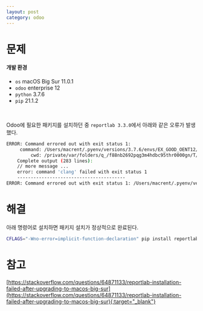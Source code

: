 ```yaml
---
layout: post
category: odoo
---
```


# 문제

#### 개발 환경

- `os` macOS Big Sur 11.0.1
- `odoo` enterprise 12
- `python` 3.7.6
- `pip` 21.1.2

<br>

Odoo에 필요한 패키지를 설치하던 중 `reportlab 3.3.0`에서 아래와 같은 오류가 발생했다.

```bash
ERROR: Command errored out with exit status 1:
     command: /Users/macrent/.pyenv/versions/3.7.6/envs/EX_GOOD_OENT12/bin/python3.7 -u -c 'import io, os, sys, setuptools, tokenize; sys.argv[0] = '"'"'/private/var/folders/q_/f88nb2692pqg3m4hdbc95thr0000gn/T/pip-install-fyidar5g/reportlab_ab22d227c764472d8130ec3629244cd9/setup.py'"'"'; __file__='"'"'/private/var/folders/q_/f88nb2692pqg3m4hdbc95thr0000gn/T/pip-install-fyidar5g/reportlab_ab22d227c764472d8130ec3629244cd9/setup.py'"'"';f = getattr(tokenize, '"'"'open'"'"', open)(__file__) if os.path.exists(__file__) else io.StringIO('"'"'from setuptools import setup; setup()'"'"');code = f.read().replace('"'"'\r\n'"'"', '"'"'\n'"'"');f.close();exec(compile(code, __file__, '"'"'exec'"'"'))' install --record /private/var/folders/q_/f88nb2692pqg3m4hdbc95thr0000gn/T/pip-record-3fa3oxld/install-record.txt --single-version-externally-managed --compile --install-headers /Users/macrent/.pyenv/versions/3.7.6/envs/EX_GOOD_OENT12/include/site/python3.7/reportlab
         cwd: /private/var/folders/q_/f88nb2692pqg3m4hdbc95thr0000gn/T/pip-install-fyidar5g/reportlab_ab22d227c764472d8130ec3629244cd9/
    Complete output (283 lines):
    // more message ...  
    error: command 'clang' failed with exit status 1
    ----------------------------------------
ERROR: Command errored out with exit status 1: /Users/macrent/.pyenv/versions/3.7.6/envs/EX_GOOD_OENT12/bin/python3.7 -u -c 'import io, os, sys, setuptools, tokenize; sys.argv[0] = '"'"'/private/var/folders/q_/f88nb2692pqg3m4hdbc95thr0000gn/T/pip-install-fyidar5g/reportlab_ab22d227c764472d8130ec3629244cd9/setup.py'"'"'; __file__='"'"'/private/var/folders/q_/f88nb2692pqg3m4hdbc95thr0000gn/T/pip-install-fyidar5g/reportlab_ab22d227c764472d8130ec3629244cd9/setup.py'"'"';f = getattr(tokenize, '"'"'open'"'"', open)(__file__) if os.path.exists(__file__) else io.StringIO('"'"'from setuptools import setup; setup()'"'"');code = f.read().replace('"'"'\r\n'"'"', '"'"'\n'"'"');f.close();exec(compile(code, __file__, '"'"'exec'"'"'))' install --record /private/var/folders/q_/f88nb2692pqg3m4hdbc95thr0000gn/T/pip-record-3fa3oxld/install-record.txt --single-version-externally-managed --compile --install-headers /Users/macrent/.pyenv/versions/3.7.6/envs/EX_GOOD_OENT12/include/site/python3.7/reportlab Check the logs for full command output.
```

# 해결

아래 명령어로 설치하면 패키지 설치가 정상적으로 완료된다.

```bash
CFLAGS="-Wno-error=implicit-function-declaration" pip install reportlab==3.3.0
```

# 참고

[https://stackoverflow.com/questions/64871133/reportlab-installation-failed-after-upgrading-to-macos-big-sur](https://stackoverflow.com/questions/64871133/reportlab-installation-failed-after-upgrading-to-macos-big-sur){:target="_blank"}
